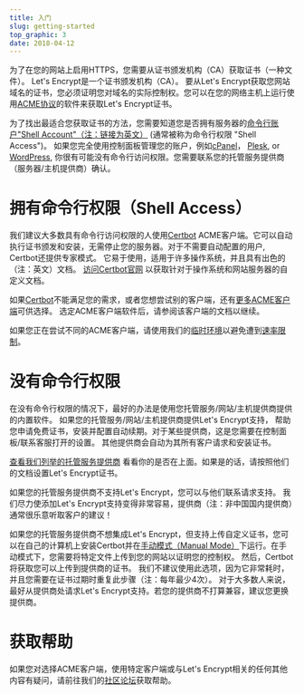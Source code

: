 ```yaml
---
title: 入门
slug: getting-started
top_graphic: 3
date: 2018-04-12
---
```


为了在您的网站上启用HTTPS，您需要从证书颁发机构（CA）获取证书（一种文件）。 Let's Encrypt是一个证书颁发机构（CA）。 要从Let's Encrypt获取您网站域名的证书，您必须证明您对域名的实际控制权。您可以在您的网络主机上运行使用[ACME协议](https://ietf-wg-acme.github.io/acme/)的软件来获取Let's Encrypt证书。

为了找出最适合您获取证书的方法，您需要知道您是否拥有服务器的[命令行账户"Shell Account"（注：链接为英文）](https://en.wikipedia.org/wiki/Shell_account) (通常被称为命令行权限 "Shell Access")。 如果您完全使用控制面板管理您的账户，例如[cPanel](https://cpanel.com/)， [Plesk](https://www.plesk.com/), or
[WordPress](https://wordpress.org/), 你很有可能没有命令行访问权限。您需要联系您的托管服务提供商（服务器/主机提供商）确认。

# 拥有命令行权限（Shell Access）

我们建议大多数具有命令行访问权限的人使用[Certbot] ACME客户端。它可以自动执行证书颁发和安装，无需停止您的服务器。对于不需要自动配置的用户, Certbot还提供专家模式。 它易于使用，适用于许多操作系统，并且具有出色的（注：英文）文档。 [访问Certbot官网][Certbot] 以获取针对于操作系统和网站服务器的自定义文档。

如果[Certbot]不能满足您的需求，或者您想尝试别的客户端，还有[更多ACME客户端](/docs/client-options/)可供选择。 选定ACME客户端软件后，请参阅该客户端的文档以继续。

如果您正在尝试不同的ACME客户端，请使用我们的[临时环境](/docs/staging-environment/)以避免遭到[速率限制](/docs/rate-limits/)。


[Certbot]: https://certbot.eff.org/  "Certbot"

# 没有命令行权限

在没有命令行权限的情况下，最好的办法是使用您托管服务/网站/主机提供商提供的内置软件。 如果您的托管服务/网站/主机提供商提供Let's Encrypt支持， 帮助您申请免费证书，安装并配置自动续期。对于某些提供商，这是您需要在控制面板/联系客服打开的设置。 其他提供商会自动为其所有客户请求和安装证书。

[查看我们列举的托管服务提供商](https://community.letsencrypt.org/t/web-hosting-who-support-lets-encrypt/6920)
看看你的是否在上面。如果是的话，请按照他们的文档设置Let's Encrypt证书。

如果您的托管服务提供商不支持Let's Encrypt，您可以与他们联系请求支持。 我们尽力使添加Let's Encrypt支持变得非常容易，提供商（注：非中国国内提供商）通常很乐意听取客户的建议！

如果您的托管服务提供商不想集成Let's Encrypt，但支持上传自定义证书，您可以在自己的计算机上安装Certbot并在[手动模式（Manual Mode）](https://certbot.eff.org/docs/using.html#manual)下运行。在手动模式下，您需要将特定文件上传到您的网站以证明您的控制权。 然后，Certbot将获取您可以上传到提供商的证书。 我们不建议使用此选项，因为它非常耗时，并且您需要在证书过期时重复此步骤（注：每年最少4次）。 对于大多数人来说，最好从提供商处请求Let's Encrypt支持。若您的提供商不打算兼容，建议您更换提供商。


# 获取帮助

如果您对选择ACME客户端，使用特定客户端或与Let's Encrypt相关的任何其他内容有疑问，请前往我们的[社区论坛](https://community.letsencrypt.org/)获取帮助。
